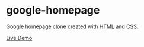# google-homepage

Google homepage clone created with HTML and CSS.

[Live Demo](https://ayuarista.github.io/google-homepage/) 
